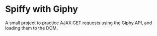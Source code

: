 # Spiffy with Giphy
A small project to practice AJAX GET requests using the Giphy API, and loading them to the DOM. 